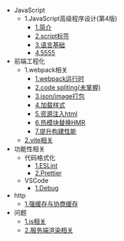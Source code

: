 - JavaScript
    - 1.JavaScript高级程序设计(第4版)
      - [1.简介](javascript/javascriptBook/readme.md)
      - [2.script标签](javascript/javascriptBook/script.md)
      - [3.语言基础](javascript/javascriptBook/language.md)
      - [4.5555](javascript/javascriptBook/4.md)
- 前端工程化
    - 1.webpack相关
      - [1.webpack运行时](engineering/webpack/runtime)
      - [2.code spliting(未掌握)](engineering/webpack/codeSpliting)
      - [3.json/image打包](engineering/webpack/json&image)
      - [4.加载样式](engineering/webpack/css)
      - [5.资源注入html](engineering/webpack/html)
      - [6.热模块替换HMR](engineering/webpack/HMR)
      - [7.提升构建性能](engineering/webpack/speed)
    - [2.vite相关](engineering/vite.md)
- 功能性相关
    - 代码格式化
      - [1.ESLint](features/format/eslint.md)
      - [2.Prettier](features/format/prettier.md)
    - VSCode
      - [1.Debug](features/vscode/debug.md)
- http
    - [1.强缓存与协商缓存](http/cache.md)
- 问题
    - [1.js相关](question/js.md)
    - [2.服务端渲染相关](question/server.md)